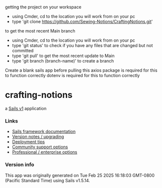 getting the project on your workspace
- using Cmder, cd to the location you will work from on your pc
- type 'git clone https://github.com/Sewing-Notions/CraftingNotions.git'

to get the most recent Main branch
- using Cmder, cd to the location you will work from on your pc
- type 'git status' to check if you have any files that are changed but not committed
- type 'git pull' to get the most recent update to Main
- type 'git branch (branch-name)' to create a branch

Create a blank sails app before pulling this
axios package is required for this to function correctly
dotenv is required for this to function correctly


# crafting-notions

a [Sails v1](https://sailsjs.com) application


### Links

+ [Sails framework documentation](https://sailsjs.com/get-started)
+ [Version notes / upgrading](https://sailsjs.com/documentation/upgrading)
+ [Deployment tips](https://sailsjs.com/documentation/concepts/deployment)
+ [Community support options](https://sailsjs.com/support)
+ [Professional / enterprise options](https://sailsjs.com/enterprise)


### Version info

This app was originally generated on Tue Feb 25 2025 16:18:03 GMT-0800 (Pacific Standard Time) using Sails v1.5.14.

<!-- Internally, Sails used [`sails-generate@2.0.13`](https://github.com/balderdashy/sails-generate/tree/v2.0.13/lib/core-generators/new). -->



<!--
Note:  Generators are usually run using the globally-installed `sails` CLI (command-line interface).  This CLI version is _environment-specific_ rather than app-specific, thus over time, as a project's dependencies are upgraded or the project is worked on by different developers on different computers using different versions of Node.js, the Sails dependency in its package.json file may differ from the globally-installed Sails CLI release it was originally generated with.  (Be sure to always check out the relevant [upgrading guides](https://sailsjs.com/upgrading) before upgrading the version of Sails used by your app.  If you're stuck, [get help here](https://sailsjs.com/support).)
-->

